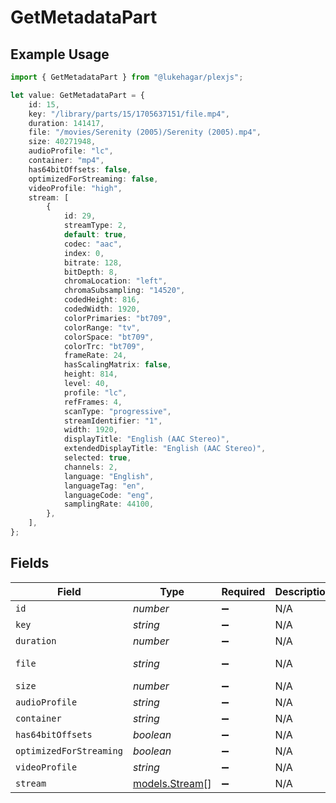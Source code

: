 # GetMetadataPart

## Example Usage

```typescript
import { GetMetadataPart } from "@lukehagar/plexjs";

let value: GetMetadataPart = {
    id: 15,
    key: "/library/parts/15/1705637151/file.mp4",
    duration: 141417,
    file: "/movies/Serenity (2005)/Serenity (2005).mp4",
    size: 40271948,
    audioProfile: "lc",
    container: "mp4",
    has64bitOffsets: false,
    optimizedForStreaming: false,
    videoProfile: "high",
    stream: [
        {
            id: 29,
            streamType: 2,
            default: true,
            codec: "aac",
            index: 0,
            bitrate: 128,
            bitDepth: 8,
            chromaLocation: "left",
            chromaSubsampling: "14520",
            codedHeight: 816,
            codedWidth: 1920,
            colorPrimaries: "bt709",
            colorRange: "tv",
            colorSpace: "bt709",
            colorTrc: "bt709",
            frameRate: 24,
            hasScalingMatrix: false,
            height: 814,
            level: 40,
            profile: "lc",
            refFrames: 4,
            scanType: "progressive",
            streamIdentifier: "1",
            width: 1920,
            displayTitle: "English (AAC Stereo)",
            extendedDisplayTitle: "English (AAC Stereo)",
            selected: true,
            channels: 2,
            language: "English",
            languageTag: "en",
            languageCode: "eng",
            samplingRate: 44100,
        },
    ],
};
```

## Fields

| Field                                       | Type                                        | Required                                    | Description                                 | Example                                     |
| ------------------------------------------- | ------------------------------------------- | ------------------------------------------- | ------------------------------------------- | ------------------------------------------- |
| `id`                                        | *number*                                    | :heavy_minus_sign:                          | N/A                                         | 15                                          |
| `key`                                       | *string*                                    | :heavy_minus_sign:                          | N/A                                         | /library/parts/15/1705637151/file.mp4       |
| `duration`                                  | *number*                                    | :heavy_minus_sign:                          | N/A                                         | 141417                                      |
| `file`                                      | *string*                                    | :heavy_minus_sign:                          | N/A                                         | /movies/Serenity (2005)/Serenity (2005).mp4 |
| `size`                                      | *number*                                    | :heavy_minus_sign:                          | N/A                                         | 40271948                                    |
| `audioProfile`                              | *string*                                    | :heavy_minus_sign:                          | N/A                                         | lc                                          |
| `container`                                 | *string*                                    | :heavy_minus_sign:                          | N/A                                         | mp4                                         |
| `has64bitOffsets`                           | *boolean*                                   | :heavy_minus_sign:                          | N/A                                         | false                                       |
| `optimizedForStreaming`                     | *boolean*                                   | :heavy_minus_sign:                          | N/A                                         | false                                       |
| `videoProfile`                              | *string*                                    | :heavy_minus_sign:                          | N/A                                         | high                                        |
| `stream`                                    | [models.Stream](../models/stream.md)[]      | :heavy_minus_sign:                          | N/A                                         |                                             |